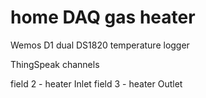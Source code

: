 # home DAQ gas heater
Wemos D1 dual DS1820 temperature logger

ThingSpeak channels

field 2 - heater Inlet
field 3 - heater Outlet
